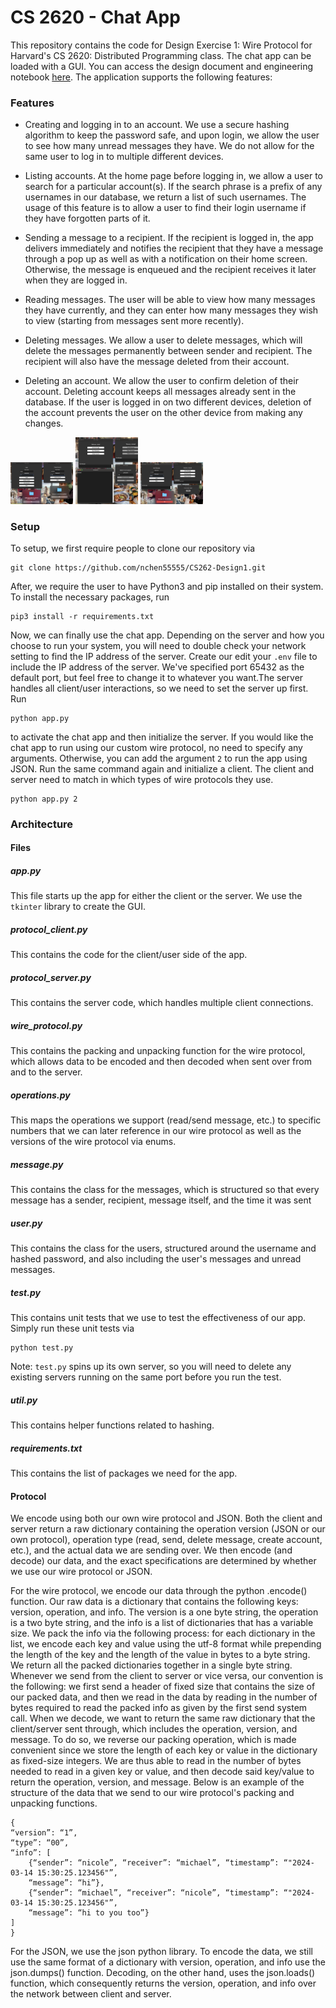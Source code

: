 # CS 2620 - Chat App

This repository contains the code for Design Exercise 1: Wire Protocol for Harvard's CS 2620: Distributed Programming class. The chat app can be loaded with a GUI. You can access the design document and engineering notebook [here](https://docs.google.com/document/d/1vJeS7PuXCz1lkp-FrzXvrbb7IFf1vcbZgZWthI5IdKU/edit?usp=sharing). The application supports the following features: 

### Features

- Creating and logging in to an account. We use a secure hashing algorithm to keep the password safe, and upon login, we allow the user to see how many unread messages they have. We do not allow for the same user to log in to multiple different devices. 

- Listing accounts. At the home page before logging in, we allow a user to search for a particular account(s). If the search phrase is a prefix of any usernames in our database, we return a list of such usernames. The usage of this feature is to allow a user to find their login username if they have forgotten parts of it. 
- Sending a message to a recipient. If the recipient is logged in, the app delivers immediately and notifies the recipient that they have a message through a pop up as well as with a notification on their home screen. Otherwise, the message is enqueued and the recipient receives it later when they are logged in.
- Reading messages. The user will be able to view how many messages they have currently, and they can enter how many messages they wish to view (starting from messages sent more recently).
- Deleting messages. We allow a user to delete messages, which will delete the messages permanently between sender and recipient. The recipient will also have the message deleted from their account.
- Deleting an account. We allow the user to confirm deletion of their account. Deleting account keeps all messages already sent in the database. If the user is logged in on two different devices, deletion of the account prevents the user on the other device from making any changes.

<p float="left">
  <img src="/images/login.png" width="100" />
  <img src="/images/list_accounts.png" width="100" /> 
  <img src="/images/send_message.png" width="100" />
</p>


### Setup

To setup, we first require people to clone our repository via

```
git clone https://github.com/nchen55555/CS262-Design1.git
```

After, we require the user to have Python3 and pip installed on their system. To install the necessary packages, run

```
pip3 install -r requirements.txt
```

Now, we can finally use the chat app. Depending on the server and how you choose to run your system, you will need to double check your network setting to find the IP address of the server. Create our edit your `.env` file to include the IP address of the server. We've specified port 65432 as the default port, but feel free to change it to whatever you want.The server handles all client/user interactions, so we need to set the server up first. Run

```
python app.py
```

to activate the chat app and then initialize the server. If you would like the chat app to run using our custom wire protocol, no need to specify any arguments. Otherwise, you can add the argument `2` to run the app using JSON. Run the same command again and initialize a client. The client and server need to match in which types of wire protocols they use. 

```
python app.py 2
```

### Architecture

#### Files

##### app.py

This file starts up the app for either the client or the server. We use the `tkinter` library to create the GUI.

##### protocol_client.py

This contains the code for the client/user side of the app.

##### protocol_server.py

This contains the server code, which handles multiple client connections.

##### wire_protocol.py

This contains the packing and unpacking function for the wire protocol, which allows data to be encoded and then decoded when sent over from and to the server.

##### operations.py

This maps the operations we support (read/send message, etc.) to specific numbers that we can later reference in our wire protocol as well as the versions of the wire protocol via enums.

##### message.py

This contains the class for the messages, which is structured so that every message has a sender, recipient, message itself, and the time it was sent

##### user.py

This contains the class for the users, structured around the username and hashed password, and also including the user's messages and unread messages.

##### test.py

This contains unit tests that we use to test the effectiveness of our app. Simply run these unit tests via 

```
python test.py
```
Note: `test.py` spins up its own server, so you will need to delete any existing servers running on the same port before you run the test. 

##### util.py

This contains helper functions related to hashing.

##### requirements.txt

This contains the list of packages we need for the app.

#### Protocol

We encode using both our own wire protocol and JSON. Both the client and server return a raw dictionary containing the operation version (JSON or our own protocol), operation type (read, send, delete message, create account, etc.), and the actual data we are sending over. We then encode (and decode) our data, and the exact specifications are determined by whether we use our wire protocol or JSON.

For the wire protocol, we encode our data through the python .encode() function. Our raw data is a dictionary that contains the following keys: version, operation, and info. The version is a one byte string, the operation is a two byte string, and the info is a list of dictionaries that has a variable size. We pack the info via the following process: for each dictionary in the list, we encode each key and value using the utf-8 format while prepending the length of the key and the length of the value in bytes to a byte string. We return all the packed dictionaries together in a single byte string. Whenever we send from the client to server or vice versa, our convention is the following: we first send a header of fixed size that contains the size of our packed data, and then we read in the data by reading in the number of bytes required to read the packed info as given by the first send system call. When we decode, we want to return the same raw dictionary that the client/server sent through, which includes the operation, version, and message. To do so, we reverse our packing operation, which is made convenient since we store the length of each key or value in the dictionary as fixed-size integers. We are thus able to read in the number of bytes needed to read in a given key or value, and then decode said key/value to return the operation, version, and message. Below is an example of the structure of the data that we send to our wire protocol's packing and unpacking functions. 

```
{
“version”: “1”, 
“type”: “00”, 
“info”: [
    {“sender”: “nicole”, “receiver”: “michael”, “timestamp”: “"2024-03-14 15:30:25.123456"”, 
    “message”: “hi”}, 
    {“sender”: “michael”, “receiver”: “nicole”, “timestamp”: “"2024-03-14 15:30:25.123456"”, 
    “message”: “hi to you too”}
]
}
```

For the JSON, we use the json python library. To encode the data, we still use the same format of a dictionary with version, operation, and info use the json.dumps() function. Decoding, on the other hand, uses the json.loads() function, which consequently returns the version, operation, and info over the network between client and server.

